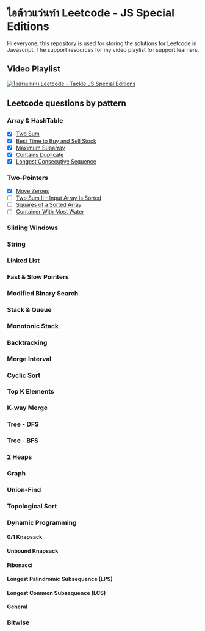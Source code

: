 # ไอต้าวแว่นทำ Leetcode - JS Special Editions

Hi everyone, this repository is used for storing the solutions for Leetcode in Javascript. The support resources for my video playlist for support learners.

## Video Playlist

[![ไอต้าวแว่นทำ Leetcode - Tackle JS Special Editions](https://img.youtube.com/vi/pzRrWF7ko_I/0.jpg)](https://youtube.com/playlist?list=PLm3A9eDaMzukbLKitQWP_ydRmnQj8jpd9)

## Leetcode questions by pattern

### Array & HashTable

- [x] [Two Sum](https://leetcode.com/problems/two-sum/)
- [x] [Best Time to Buy and Sell Stock](https://leetcode.com/problems/best-time-to-buy-and-sell-stock/)
- [x] [Maximum Subarray](https://leetcode.com/problems/maximum-subarray/)
- [x] [Contains Duplicate](https://leetcode.com/problems/contains-duplicate/)
- [x] [Longest Consecutive Sequence](https://leetcode.com/problems/longest-consecutive-sequence/)

### Two-Pointers
- [x] [Move Zeroes](https://leetcode.com/problems/two-sum/)
- [ ] [Two Sum II - Input Array Is Sorted](https://leetcode.com/problems/two-sum-ii-input-array-is-sorted/)
- [ ] [Squares of a Sorted Array](https://leetcode.com/problems/squares-of-a-sorted-array/)
- [ ] [Container With Most Water](https://leetcode.com/problems/container-with-most-water/)
### Sliding Windows

### String

### Linked List

### Fast & Slow Pointers

### Modified Binary Search

### Stack & Queue

### Monotonic Stack

### Backtracking

### Merge Interval

### Cyclic Sort

### Top K Elements

### K-way Merge

### Tree - DFS

### Tree - BFS

### 2 Heaps

### Graph

### Union-Find

### Topological Sort

### Dynamic Programming

#### 0/1 Knapsack

#### Unbound Knapsack

#### Fibonacci

#### Longest Palindromic Subsequence (LPS)

#### Longest Common Subsequence (LCS)

#### General

### Bitwise
